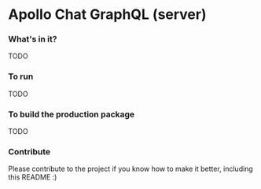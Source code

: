 # Apollo Chat GraphQL (server)

### What's in it?
TODO

### To run
TODO

### To build the production package
TODO

### Contribute
Please contribute to the project if you know how to make it better, including this README :)
